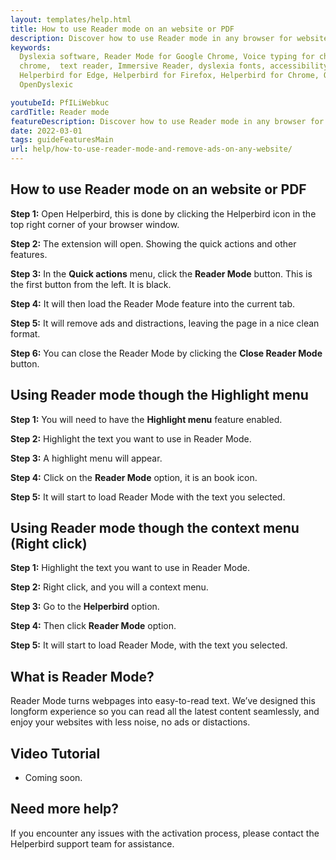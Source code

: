 ```yaml
---
layout: templates/help.html
title: How to use Reader mode on an website or PDF
description: Discover how to use Reader mode in any browser for websites or PDFs using the Helperbird browser extension.
keywords:
  Dyslexia software, Reader Mode for Google Chrome, Voice typing for chrome, Text to speech for
  chrome,  text reader, Immersive Reader, dyslexia fonts, accessibility software, dyslexia software,
  Helperbird for Edge, Helperbird for Firefox, Helperbird for Chrome, Opendyslexic for Chrome,
  OpenDyslexic

youtubeId: PfILiWebkuc
cardTitle: Reader mode
featureDescription: Discover how to use Reader mode in any browser for websites or PDFs using the Helperbird browser extension.
date: 2022-03-01
tags: guideFeaturesMain
url: help/how-to-use-reader-mode-and-remove-ads-on-any-website/
---
```




## How to use Reader mode on an website or PDF

**Step 1:** Open Helperbird, this is done by clicking the Helperbird icon in the top right corner of your browser window.

**Step 2:** The extension will open. Showing the quick actions and other features.

**Step 3:** In the **Quick actions** menu, click the **Reader Mode** button. This is the first button from the left. It is black.

**Step 4:** It will then load the Reader Mode feature into the current tab.

**Step 5:** It will remove ads and distractions, leaving the page in a nice clean format.

**Step 6:** You can close the Reader Mode by clicking the **Close Reader Mode** button.


## Using Reader mode though the Highlight menu

**Step 1:** You will need to have the **Highlight menu** feature enabled.

**Step 2:** Highlight the text you want to use in Reader Mode.

**Step 3:** A highlight menu will appear.

**Step 4:** Click on the **Reader Mode** option, it is an book icon.

**Step 5:** It will start to load Reader Mode with the text you selected.


## Using Reader mode though the context menu (Right click)

**Step 1:** Highlight the text you want to use in Reader Mode.

**Step 2:** Right click, and you will a context menu.

**Step 3:** Go to the **Helperbird** option.

**Step 4:** Then click **Reader Mode** option.

**Step 5:** It will start to load Reader Mode, with the text you selected.



## What is Reader Mode?

Reader Mode turns webpages into easy-to-read text. We’ve designed this longform experience so you
can read all the latest content seamlessly, and enjoy your websites with less noise, no ads or
distactions.


## Video Tutorial

- Coming soon.



## Need more help?

If you encounter any issues with the activation process, please contact the Helperbird support team for assistance.



